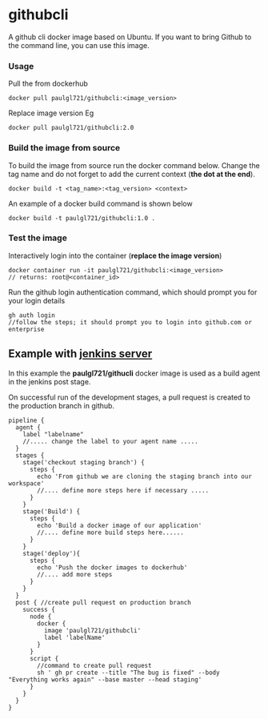 # githubcli
A github cli docker image based on Ubuntu. If you want to bring Github to the command line, you can use this image.

### Usage
Pull the from dockerhub
```
docker pull paulgl721/githubcli:<image_version>
```
Replace image version Eg
```
docker pull paulgl721/githubcli:2.0
```

### Build the image from source
To build the image from source run the docker command below. Change the tag name and do not forget to add the current context (**the dot at the end**).
```
docker build -t <tag_name>:<tag_version> <context>
```
An example of a docker build command is shown below
```
docker build -t paulgl721/githubcli:1.0 .
```

### Test the image
Interactively login into the container (**replace the image version**)
```
docker container run -it paulgl721/githubcli:<image_version>
// returns: root@<container_id> 
```
Run the github login authentication command, which should prompt you for your login details
```
gh auth login
//follow the steps; it should prompt you to login into github.com or enterprise 
```

## Example with [jenkins server](https://www.jenkins.io/)
In this example the **paulgl721/githucli** docker image is used as a build agent in the jenkins post stage.

On successful run of the development stages, a pull request is created to the production branch in github.
```
pipeline {
  agent {
    label "labelname"
    //..... change the label to your agent name .....
  }
  stages {
    stage('checkout staging branch') {
      steps {
        echo 'From github we are cloning the staging branch into our workspace'
        //.... define more steps here if necessary .....
      }
    }
    stage('Build') {
      steps {
        echo 'Build a docker image of our application'
        //.... define more build steps here......
      }
    }
    stage('deploy'){
      steps {
        echo 'Push the docker images to dockerhub'
        //.... add more steps
      }
    }
  }
  post { //create pull request on production branch
    success {
      node { 
        docker {
          image 'paulgl721/githubcli'
          label 'labelName' 
        }
      }
      script {
        //command to create pull request
        sh ' gh pr create --title "The bug is fixed" --body "Everything works again" --base master --head staging'      
      }
    }
  }
}
```

